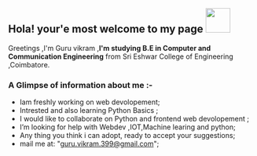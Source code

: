 ## Hola! your'e most welcome to my page <img src="http://cise-egypt.com/wp-content/uploads/2019/09/WELCOME-ST-IVES.jpg" width="50" height="50"> ##


Greetings ,I'm Guru vikram ,<strong>I'm studying B.E in Computer and Communication Engineering</strong> from Sri Eshwar College of Engineering ,Coimbatore.
 

### A Glimpse of information about me :- ###
-  Iam freshly working on web devolopement;
-  Intrested and also learning Python Basics ;
-  I would like to collaborate on Python and frontend web devolopement ;
-  I’m looking for help with Webdev ,IOT,Machine learing and python;  
-  Any thing you think i can adopt, ready to accept your suggestions;
-  mail me at: "guru.vikram.399@gmail.com";